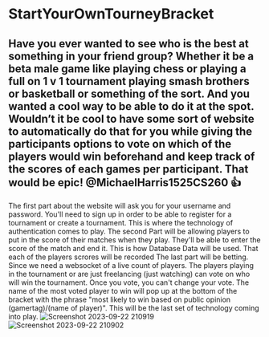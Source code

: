 # StartYourOwnTourneyBracket
## Have you ever wanted to see who is the best at something in your friend group? Whether it be a beta male game like playing chess or playing a full on 1 v 1 tournament playing smash brothers or basketball or something of the sort. And you wanted a cool way to be able to do it at the spot. Wouldn’t it be cool to have some sort of **website** to automatically do that for you while giving the participants options to **vote** on which of the players would win beforehand and **keep track** of the scores of each games per participant. That would be epic! @MichaelHarris1525CS260 :+1:

The first part about the website will ask you for your username and password. You'll need to sign up in order to be able to register for a tournament or create a tournament. This is where the technology of authentication comes to play.
The second Part will be allowing players to put in the score of their matches when they play. They'll be able to enter the score of the match and end it. This is how Database Data will be used. That each of the players scrores will be recorded
The last part will be betting. Since we need a websocket of a live count of players. The players playing in the tournament or are just freelancing (just watching) can vote on who will win the tournament. Once you vote, you can't change your vote. The name of the most voted player to win will pop up at the bottom of the bracket with the phrase "most likely to win based on public opinion (gamertag)/(name of player)". This will be the last set of technology coming into play.
![Screenshot 2023-09-22 210919](https://github.com/michaelharris1525/StartUpTourneyBracket/assets/144944137/96169fe7-ee27-461b-a7fa-2e38bcd6ed20) 
![Screenshot 2023-09-22 210902](https://github.com/michaelharris1525/StartUpTourneyBracket/assets/144944137/77f2173f-80c8-44c8-8f63-d8d95000271a) 

